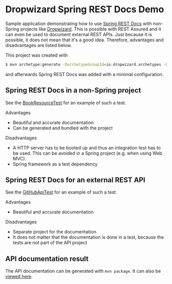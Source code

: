 # Dropwizard Spring REST Docs Demo

Sample application demonstrating how to use [Spring REST Docs](https://projects.spring.io/spring-restdocs/)
with non-Spring projects like [Dropwizard](http://www.dropwizard.io).
This is possible with REST Assured and it can even be used to document external REST APIs.
Just because it is possible, it does not mean that it's a good idea.
Therefore, advantages and disadvantages are listed below.

This project was created with
```bash
$ mvn archetype:generate -DarchetypeGroupId=io.dropwizard.archetypes -DarchetypeArtifactId=java-simple -DarchetypeVersion=1.2.2
```
and afterwards Spring REST Docs was added with a minimal configuration.

## Spring REST Docs in a non-Spring project

See the [BookResourceTest](https://github.com/fbenz/dropwizard-restdocs-demo/blob/master/src/test/java/com/github/fbenz/resources/BookResourceTest.java)
for an example of such a test.

Advantages
* Beautiful and accurate documentation
* Can be generated and bundled with the project

Disadvantages
* A HTTP server has to be booted up and thus an integration test has to be used.
This can be avoided in a Spring project (e.g. when using Web MVC).
* Spring framework as a test dependency

## Spring REST Docs for an external REST API

See the [GitHubApiTest](https://github.com/fbenz/dropwizard-restdocs-demo/blob/master/src/test/java/com/github/fbenz/resources/GitHubApiTest.java)
for an example of such a test.

Advantages
* Beautiful and accurate documentation

Disadvantages
* Separate project for the documentation
* It does not matter that the documentation is done in a test, because the tests are not part of the API project

## API documentation result

The API documentation can be generated with `mvn package`.
It can also be
[viewed here](https://htmlpreview.github.io/?https://github.com/fbenz/dropwizard-restdocs-demo/blob/master/generated-documentation.html).
